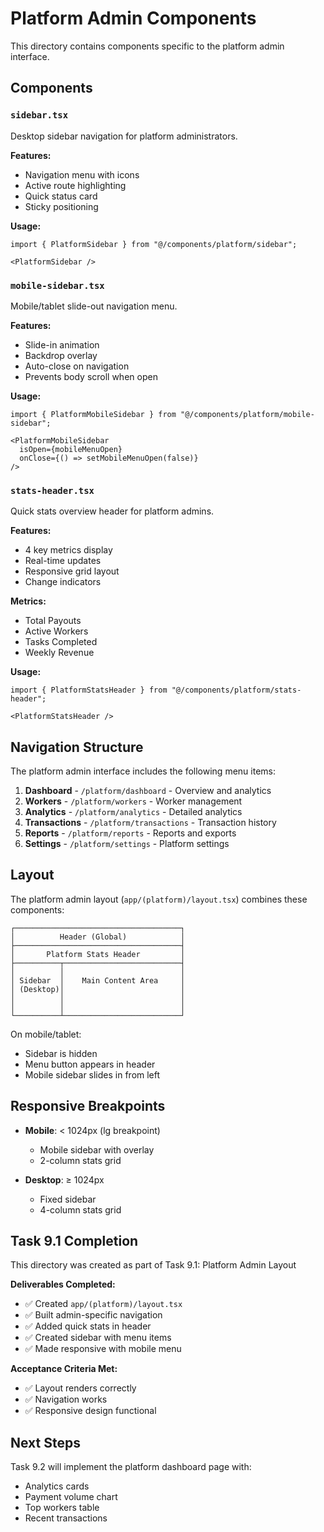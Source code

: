 # Platform Admin Components

This directory contains components specific to the platform admin interface.

## Components

### `sidebar.tsx`
Desktop sidebar navigation for platform administrators.

**Features:**
- Navigation menu with icons
- Active route highlighting
- Quick status card
- Sticky positioning

**Usage:**
```tsx
import { PlatformSidebar } from "@/components/platform/sidebar";

<PlatformSidebar />
```

### `mobile-sidebar.tsx`
Mobile/tablet slide-out navigation menu.

**Features:**
- Slide-in animation
- Backdrop overlay
- Auto-close on navigation
- Prevents body scroll when open

**Usage:**
```tsx
import { PlatformMobileSidebar } from "@/components/platform/mobile-sidebar";

<PlatformMobileSidebar 
  isOpen={mobileMenuOpen} 
  onClose={() => setMobileMenuOpen(false)} 
/>
```

### `stats-header.tsx`
Quick stats overview header for platform admins.

**Features:**
- 4 key metrics display
- Real-time updates
- Responsive grid layout
- Change indicators

**Metrics:**
- Total Payouts
- Active Workers
- Tasks Completed
- Weekly Revenue

**Usage:**
```tsx
import { PlatformStatsHeader } from "@/components/platform/stats-header";

<PlatformStatsHeader />
```

## Navigation Structure

The platform admin interface includes the following menu items:

1. **Dashboard** - `/platform/dashboard` - Overview and analytics
2. **Workers** - `/platform/workers` - Worker management
3. **Analytics** - `/platform/analytics` - Detailed analytics
4. **Transactions** - `/platform/transactions` - Transaction history
5. **Reports** - `/platform/reports` - Reports and exports
6. **Settings** - `/platform/settings` - Platform settings

## Layout

The platform admin layout (`app/(platform)/layout.tsx`) combines these components:

```
┌─────────────────────────────────────┐
│          Header (Global)            │
├─────────────────────────────────────┤
│       Platform Stats Header         │
├──────────┬──────────────────────────┤
│          │                          │
│ Sidebar  │    Main Content Area     │
│ (Desktop)│                          │
│          │                          │
│          │                          │
└──────────┴──────────────────────────┘
```

On mobile/tablet:
- Sidebar is hidden
- Menu button appears in header
- Mobile sidebar slides in from left

## Responsive Breakpoints

- **Mobile**: < 1024px (lg breakpoint)
  - Mobile sidebar with overlay
  - 2-column stats grid
  
- **Desktop**: ≥ 1024px
  - Fixed sidebar
  - 4-column stats grid

## Task 9.1 Completion

This directory was created as part of Task 9.1: Platform Admin Layout

**Deliverables Completed:**
- ✅ Created `app/(platform)/layout.tsx`
- ✅ Built admin-specific navigation
- ✅ Added quick stats in header
- ✅ Created sidebar with menu items
- ✅ Made responsive with mobile menu

**Acceptance Criteria Met:**
- ✅ Layout renders correctly
- ✅ Navigation works
- ✅ Responsive design functional

## Next Steps

Task 9.2 will implement the platform dashboard page with:
- Analytics cards
- Payment volume chart
- Top workers table
- Recent transactions
